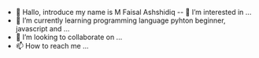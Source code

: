 - 👋 Hallo, introduce my name is M Faisal Ashshidiq
-- 👀 I’m interested in ...
- 🌱 I’m currently learning programming language pyhton beginner, javascript and ...
- 💞️ I’m looking to collaborate on ...
- 📫 How to reach me ...

<!---
sidiq200/sidiq200 is a ✨ special ✨ repository because its `README.md` (this file) appears on your GitHub profile.
You can click the Preview link to take a look at your changes.
--->
